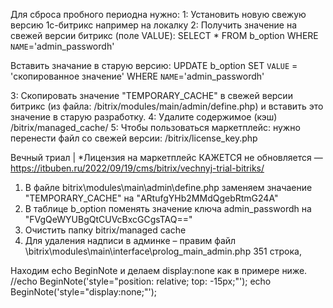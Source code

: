 Для сброса пробного периодна нужно:
1: Установить новую свежую версию 1с-битрикс например на локалку
2:
Получить значение на свежей версии битрикс (поле VALUE):
SELECT * FROM b_option WHERE `NAME`='admin_passwordh'

Вставить значание в старую версию:
UPDATE b_option
SET `VALUE` = 'скопированное значение'
WHERE `NAME`='admin_passwordh'

3: Скопировать значение "TEMPORARY_CACHE" в свежей версии битрикс (из файла: /bitrix/modules/main/admin/define.php) и вставить это значение в старую разработку.
4: Удалите содержимое (кэш) /bitrix/managed_cache/
5: Чтобы пользоваться маркетплейс: нужно перенести файл со свежей версии: /bitrix/license_key.php

Вечный триал | *Лицензия на маркетплейс КАЖЕТСЯ не обновляется — https://itbuben.ru/2022/09/19/cms/bitrix/vechnyj-trial-bitriks/
1. В файле bitrix\modules\main\admin\define.php заменяем значаение "TEMPORARY_CACHE" на "ARtufgYHb2MMdQgebRtmG24A"
2. В таблице b_option поменять значение ключа admin_passwordh на "FVgQeWYUBgQtCUVcBxcGCgsTAQ=="
3. Очистить папку bitrix/managed cache
4. Для удаления надписи в админке – правим файл \bitrix\modules\main\interface\prolog_main_admin.php 351 строка,

Находим echo BeginNote и делаем display:none как в примере ниже.
//echo BeginNote('style="position: relative; top: -15px;"');
echo BeginNote('style="display:none;"');

